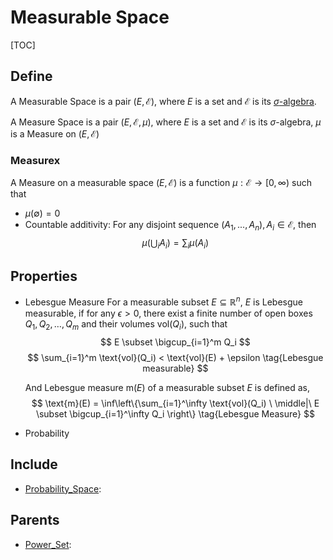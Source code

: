 # Measurable Space

[TOC]

## Define

A Measurable Space is a pair $(E, \mathcal E)$, where $E$ is a set and $\mathcal E$ is its [$\sigma$-algebra](./Power_Set.md).

A Measure Space is a pair $(E, \mathcal E, \mu)$, where $E$ is a set and $\mathcal E$ is its $\sigma$-algebra, $\mu$ is a Measure on $(E, \mathcal E)$

### Measurex

A Measure on a measurable space $(E, \mathcal E)$ is a function $\mu: \mathcal E \to [0, \infty)$ such that 

- $\mu (\emptyset) = 0$
- Countable additivity: For any disjoint sequence $(A_1, ..., A_n), A_i \in \mathcal E$, then
$$
\mu \left(\bigcup_i A_i\right) = \sum_i \mu(A_i)
$$

## Properties

- Lebesgue Measure 
  For a measurable subset $E \subseteq \mathbb{R}^n$, $E$ is Lebesgue measurable, if for any $\epsilon > 0$, there exist a finite number of open boxes $Q_1, Q_2, \ldots, Q_m$ and their volumes $\text{vol}(Q_i)$, such that
  $$
  E \subset \bigcup_{i=1}^m Q_i
  $$
  $$
  \sum_{i=1}^m \text{vol}(Q_i) < \text{vol}(E) + \epsilon  \tag{Lebesgue measurable}
  $$

  And Lebesgue measure $\text{m}(E)$ of a measurable subset $E$ is defined as,
  $$
  \text{m}(E) = \inf\left\{\sum_{i=1}^\infty \text{vol}(Q_i) \ \middle|\ E \subset \bigcup_{i=1}^\infty Q_i \right\}  \tag{Lebesgue Measure}
  $$

- Probability

## Include

- [Probability_Space](./Probability_Space.md): 

## Parents

- [Power_Set](./Power_Set.md): 

